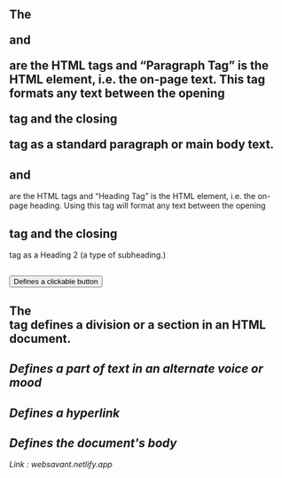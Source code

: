 
## The <p> and </p> are the HTML tags and “Paragraph Tag” is the HTML element, i.e. the on-page text. This tag formats any text between the opening <p> tag and the closing </p> tag as a standard paragraph or main body text. 

## <h2> and </h2> are the HTML tags and “Heading Tag” is the HTML element, i.e. the on-page heading. Using this tag will format any text between the opening <h2> tag and the closing </h2> tag as a Heading 2 (a type of subheading.) 

## <button>	Defines a clickable button

## The <div> tag defines a division or a section in an HTML document.

## <i>	Defines a part of text in an alternate voice or mood

## <a>	Defines a hyperlink

## <body>	Defines the document's body

Link : websavant.netlify.app


